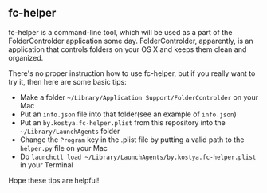 ## fc-helper

fc-helper is a command-line tool, which will be used as a part of the FolderControlder application some day. FolderControlder, apparently, is an application that controls folders on your OS X and keeps them clean and organized.

There's no proper instruction how to use fc-helper, but if you really want to try it, then here are some basic tips:

* Make a folder `~/Library/Application Support/FolderControlder` on your Mac
* Put an `info.json` file into that folder(see an example of `info.json`)
* Put an `by.kostya.fc-helper.plist` from this repository into the `~/Library/LaunchAgents` folder
* Change the `Program` key in the .plist file by putting a valid path to the `helper.py` file on your Mac
* Do `launchctl load ~/Library/LaunchAgents/by.kostya.fc-helper.plist` in your Terminal

Hope these tips are helpful!